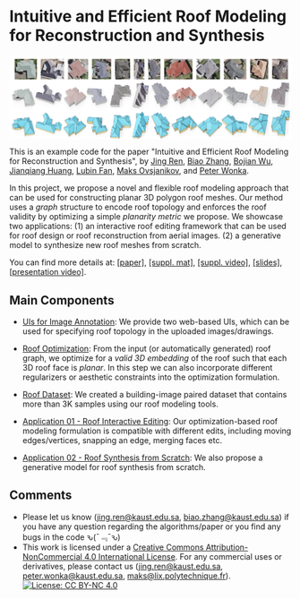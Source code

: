 # Intuitive and Efficient Roof Modeling for Reconstruction and Synthesis
<p>
<img align="center"  src="./figs/teaser.png" width="1000">
</p>

This is an example code for the paper "Intuitive and Efficient Roof Modeling for Reconstruction and Synthesis",
by [Jing Ren](https://ren-jing.com/), [Biao Zhang](http://1zb.github.io/), [Bojian Wu](https://bojianwu.github.io/), 
[Jianqiang Huang](https://scholar.google.com.hk/citations?user=UqAybqgAAAAJ&hl=en),
[Lubin Fan](https://lubinfan.github.io/index.html),
[Maks Ovsjanikov](http://www.lix.polytechnique.fr/~maks/),
and [Peter Wonka](http://peterwonka.net/).

In this project, we propose a novel and flexible roof modeling approach that can be used for constructing planar 3D polygon roof meshes. 
Our method uses a *graph* structure to encode roof topology and enforces the roof validity by optimizing a simple *planarity metric* we propose.
We showcase two applications: (1) an interactive roof editing framework that can be used for roof design or roof reconstruction from aerial images.
(2) a generative model to synthesize new roof meshes from scratch.

You can find more details at: [[paper]](), [[suppl. mat]](), [[suppl. video]](https://www.youtube.com/watch?v=MmyNTmV7lFM), [[slides]](), [[presentation video]]().

## Main Components
- [UIs for Image Annotation](https://github.com/llorz/SGA21_roofOptimization/tree/main/UI_annotation): We provide two web-based UIs, which can be used for specifying roof topology in the uploaded images/drawings.

- [Roof Optimization](https://github.com/llorz/SGA21_roofOptimization/tree/main/RoofOptimization): From the input (or automatically generated) roof graph, we optimize for a *valid 3D embedding* of the roof such that each 3D roof face is *planar*. In this step we can also incorporate different regularizers or aesthetic constraints into the optimization formulation. 

- [Roof Dataset](https://github.com/llorz/SGA21_roofOptimization/tree/main/RoofGraphDataset): We created a building-image paired dataset that contains more than 3K samples using our roof modeling tools. 

- [Application 01 - Roof Interactive Editing](https://github.com/llorz/SGA21_roofOptimization/tree/main/UI_editing): Our optimization-based roof modeling formulation is compatible with different edits, including moving edges/vertices, snapping an edge, merging faces etc. 

- [Application 02 - Roof Synthesis from Scratch](https://github.com/llorz/SGA21_roofOptimization/tree/main/RoofSynthesis): We also propose a generative model for roof synthesis from scratch.

## Comments
- Please let us know (jing.ren@kaust.edu.sa, biao.zhang@kaust.edu.sa) if you have any question regarding the algorithms/paper or you find any bugs in the code ԅ(¯﹃¯ԅ)
- This work is licensed under a [Creative Commons Attribution-NonCommercial 4.0 International License](http://creativecommons.org/licenses/by-nc/4.0/). For any commercial uses or derivatives, please contact us (jing.ren@kaust.edu.sa, peter.wonka@kaust.edu.sa, maks@lix.polytechnique.fr). [![License: CC BY-NC 4.0](https://img.shields.io/badge/License-CC%20BY--NC%204.0-lightgrey.svg)](https://creativecommons.org/licenses/by-nc/4.0/)
